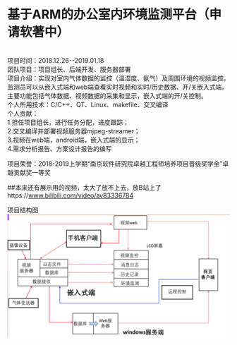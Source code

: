 # 基于ARM的办公室内环境监测平台（申请软著中）
<br>项目时间：2018.12.26--2019.01.18
<br>团队项目：项目组长、后端开发、服务器部署
<br>项目介绍：实现对室内气体数据的监控（温湿度、氨气）及周围环境的视频监控。监测员可以从嵌入式端和web端查看实时视频和实时/历史数据、开/关嵌入式端。主要功能包括气体数据、视频数据的采集和显示，嵌入式端的开/关控制。
<br>个人所用技术：C/C++、QT、Linux、makefile、交叉编译
<br>个人贡献：
<br>1.担任项目组长，进行任务分配，进度跟踪；
<br>2.交叉编译并部署视频服务器mjpeg-streamer；
<br>3.视频在web端，android端，嵌入式端的显示；
<br>4.需求分析报告、方案设计报告的编写

项目荣誉：2018-2019上学期“南京软件研究院卓越工程师培养项目晋级奖学金”卓越贡献奖一等奖

##本来还有展示用的视频，太大了放不上去，放B站上了https://www.bilibili.com/video/av83336784

项目结构图
![项目结构图](https://github.com/ledphz/wem/blob/master/wem.png)
